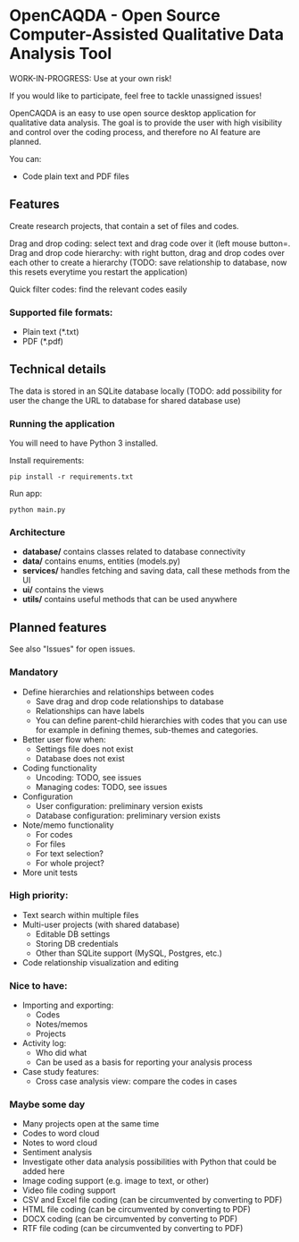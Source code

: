 # OpenCAQDA - Open Source Computer-Assisted Qualitative Data Analysis Tool

WORK-IN-PROGRESS: Use at your own risk! 

If you would like to participate, feel free to tackle unassigned issues! 

OpenCAQDA is an easy to use open source desktop application for qualitative data analysis. The goal is to provide the user with high visibility and control over the coding process, and therefore no AI feature are planned. 

You can:

- Code plain text and PDF files


## Features

Create research projects, that contain a set of files and codes.

Drag and drop coding: select text and drag code over it (left mouse button=.
Drag and drop code hierarchy: with right button, drag and drop codes over each other to create a hierarchy (TODO: save relationship to database, now this resets everytime you restart the application)

Quick filter codes: find the relevant codes easily


### Supported file formats:

- Plain text (*.txt)
- PDF (*.pdf)

## Technical details

The data is stored in an SQLite database locally (TODO: add possibility for user the change the URL to database for shared database use)


### Running the application

You will need to have Python 3 installed.

Install requirements:

`pip install -r requirements.txt`

Run app:

`python main.py`

### Architecture

- **database/**       contains classes related to database connectivity 
- **data/**           contains enums, entities (models.py)
- **services/**       handles fetching and saving data, call these methods from the UI
- **ui/**             contains the views 
- **utils/**          contains useful methods that can be used anywhere


## Planned features

See also "Issues" for open issues.

### Mandatory

- Define hierarchies and relationships between codes
    - Save drag and drop code relationships to database
    - Relationships can have labels
    - You can define parent-child hierarchies with codes that you can use for
example in defining themes, sub-themes and categories.
- Better user flow when:
    - Settings file does not exist
    - Database does not exist
- Coding functionality
    - Uncoding: TODO, see issues
    - Managing codes: TODO, see issues
- Configuration
    - User configuration: preliminary version exists
    - Database configuration: preliminary version exists 
- Note/memo functionality
    - For codes
    - For files
    - For text selection?
    - For whole project?
- More unit tests

### High priority:

- Text search within multiple files
- Multi-user projects (with shared database)
    - Editable DB settings
    - Storing DB credentials
    - Other than SQLite support (MySQL, Postgres, etc.)
- Code relationship visualization and editing

### Nice to have:

- Importing and exporting:
    - Codes
    - Notes/memos
    - Projects
- Activity log:
    - Who did what
    - Can be used as a basis for reporting your analysis process
- Case study features:
    - Cross case analysis view: compare the codes in cases

### Maybe some day

- Many projects open at the same time
- Codes to word cloud
- Notes to word cloud
- Sentiment analysis
- Investigate other data analysis possibilities with Python that could be added here
- Image coding support (e.g. image to text, or other)
- Video file coding support
- CSV and Excel file coding (can be circumvented by converting to PDF)
- HTML file coding (can be circumvented by converting to PDF)
- DOCX coding (can be circumvented by converting to PDF)
- RTF file coding (can be circumvented by converting to PDF)
